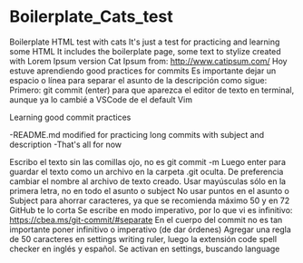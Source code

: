 # Boilerplate_Cats_test
Boilerplate HTML test with cats
It's just a test for practicing and learning some HTML
It includes the boilerplate page, some text to stylize created with Lorem Ipsum version Cat Ipsum from: http://www.catipsum.com/
Hoy estuve aprendiendo good practices for commits
Es importante dejar un espacio o línea para separar el asunto de la descripción como sigue:
Primero: git commit (enter) para que aparezca el editor de texto en terminal, aunque ya lo cambié a VSCode de el default Vim

Learning good commit practices

-README.md modified for practicing long commits with subject and description
-That's all for now

Escribo el texto sin las comillas ojo, no es git commit -m
Luego enter para guardar el texto como un archivo en la carpeta .git oculta. De preferencia cambiar el nombre al archivo de texto creado.
Usar mayúsculas sólo en la primera letra, no en todo el asunto o subject
No usar puntos en el asunto o Subject para ahorrar caracteres, ya que se recomienda máximo 50 y en 72 GitHub te lo corta
Se escribe en modo imperativo, por lo que vi es infinitivo: https://cbea.ms/git-commit/#separate 
En el cuerpo del commit no es tan importante poner infinitivo o imperativo (de dar órdenes)
Agregar una regla de 50 caracteres en settings writing ruler, luego la extensión code spell checker en inglés y español.
Se activan en settings, buscando language